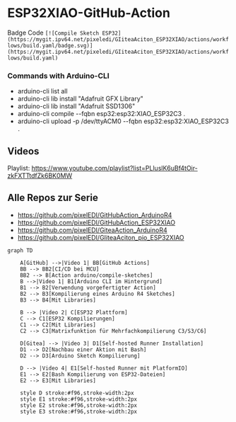 # ESP32XIAO-GitHub-Action

Badge Code
`[![Compile Sketch ESP32](https://mygit.ipv64.net/pixeledi/GIiteaAciton_ESP32XIAO/actions/workflows/build.yaml/badge.svg)](https://mygit.ipv64.net/pixeledi/GIiteaAciton_ESP32XIAO/actions/workflows/build.yaml)`

### Commands with Arduino-CLI
- arduino-cli list all
- arduino-cli lib install "Adafruit GFX Library"
- arduino-cli lib install "Adafruit SSD1306"
- arduino-cli compile --fqbn esp32:esp32:XIAO_ESP32C3 .
- arduino-cli upload -p /dev/ttyACM0 --fqbn esp32:esp32:XIAO_ESP32C3 .

## Videos
Playlist: https://www.youtube.com/playlist?list=PLluslK6uBf4tOir-zkFXTTtdfZk6BK0MW

## Alle Repos zur Serie
- https://github.com/pixelEDI/GitHubAction_ArduinoR4
- https://github.com/pixelEDI/GitHubAction_ESP32XIAO
- https://github.com/pixelEDI/GiteaAction_ArduinoR4
- https://github.com/pixelEDI/GIiteaAciton_pio_ESP32XIAO

```mermaid
graph TD

    A[GitHub] -->|Video 1| BB[GitHub Actions]
    BB --> BB2[CI/CD bei MCU]
    BB2 --> B[Action arduino/compile-sketches]
    B -->|Video 1| B1[Arduino CLI im Hintergrund]
    B1 --> B2[Verwendung vorgefertigter Action]
    B2 --> B3[Kompilierung eines Arduino R4 Sketches]
    B3 --> B4[Mit Libraries]
    
    B --> |Video 2| C[ESP32 Plattform]
    C --> C1[ESP32 Kompilierungen]
    C1 --> C2[Mit Libraries]
    C2 --> C3[Matrixfunktion für Mehrfachkompilierung C3/S3/C6]

    D[Gitea] --> |Video 3| D1[Self-hosted Runner Installation]
    D1 --> D2[Nachbau einer Aktion mit Bash]
    D2 --> D3[Arduino Sketch Kompilierung]
    
    D --> |Video 4| E1[Self-hosted Runner mit PlatformIO]
    E1 --> E2[Bash Kompilierung von ESP32-Dateien]
    E2 --> E3[Mit Libraries]

    style D stroke:#f96,stroke-width:2px
    style E1 stroke:#f96,stroke-width:2px
    style E2 stroke:#f96,stroke-width:2px
    style E3 stroke:#f96,stroke-width:2px

```
